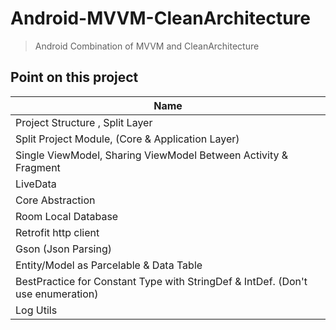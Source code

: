 # Android-MVVM-CleanArchitecture

> Android Combination of MVVM and CleanArchitecture

## Point on this project
| Name |
| ------ |
| Project Structure , Split Layer
| Split Project Module, (Core & Application Layer)
| Single ViewModel, Sharing ViewModel Between Activity & Fragment
| LiveData
| Core Abstraction
| Room Local Database
| Retrofit http client
| Gson (Json Parsing)
| Entity/Model as Parcelable & Data Table
| BestPractice for Constant Type with StringDef & IntDef. (Don't use enumeration)
| Log Utils  

